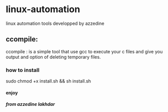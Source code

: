 # linux-automation
linux automation tools developped by azzedine
## ccompile:
ccompile : is a simple tool that use gcc to execute your c files and give you output and
option of deleting temporary files. 

### how to install 
sudo chmod +x install.sh && sh install.sh

#### enjoy 
##### from azzedine lakhdar
